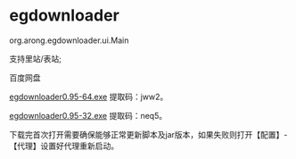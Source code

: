 egdownloader
============
org.arong.egdownloader.ui.Main

支持里站/表站;

百度网盘

[egdownloader0.95-64.exe](https://pan.baidu.com/s/1Za_diYdowWLzZmybEcSkjA) 提取码：jww2。

[egdownloader0.95-32.exe](https://pan.baidu.com/s/1Mr7riX12LqjRw4cFxPWLxg) 提取码：neq5。

下载完首次打开需要确保能够正常更新脚本及jar版本，如果失败则打开【配置】-【代理】设置好代理重新启动。
